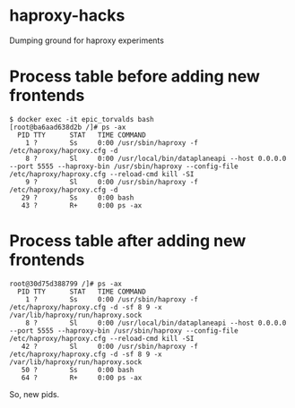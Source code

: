 # haproxy-hacks
Dumping ground for haproxy experiments

# Process table before adding new frontends

```console
$ docker exec -it epic_torvalds bash
[root@ba6aad638d2b /]# ps -ax
  PID TTY      STAT   TIME COMMAND
    1 ?        Ss     0:00 /usr/sbin/haproxy -f /etc/haproxy/haproxy.cfg -d
    8 ?        Sl     0:00 /usr/local/bin/dataplaneapi --host 0.0.0.0 --port 5555 --haproxy-bin /usr/sbin/haproxy --config-file /etc/haproxy/haproxy.cfg --reload-cmd kill -SI
    9 ?        Sl     0:00 /usr/sbin/haproxy -f /etc/haproxy/haproxy.cfg -d
   29 ?        Ss     0:00 bash
   43 ?        R+     0:00 ps -ax
```

# Process table after adding new frontends

```console
root@30d75d388799 /]# ps -ax
  PID TTY      STAT   TIME COMMAND
    1 ?        Ss     0:00 /usr/sbin/haproxy -f /etc/haproxy/haproxy.cfg -d -sf 8 9 -x /var/lib/haproxy/run/haproxy.sock
    8 ?        Sl     0:00 /usr/local/bin/dataplaneapi --host 0.0.0.0 --port 5555 --haproxy-bin /usr/sbin/haproxy --config-file /etc/haproxy/haproxy.cfg --reload-cmd kill -SI
   42 ?        Sl     0:00 /usr/sbin/haproxy -f /etc/haproxy/haproxy.cfg -d -sf 8 9 -x /var/lib/haproxy/run/haproxy.sock
   50 ?        Ss     0:00 bash
   64 ?        R+     0:00 ps -ax
```

So, new pids.
